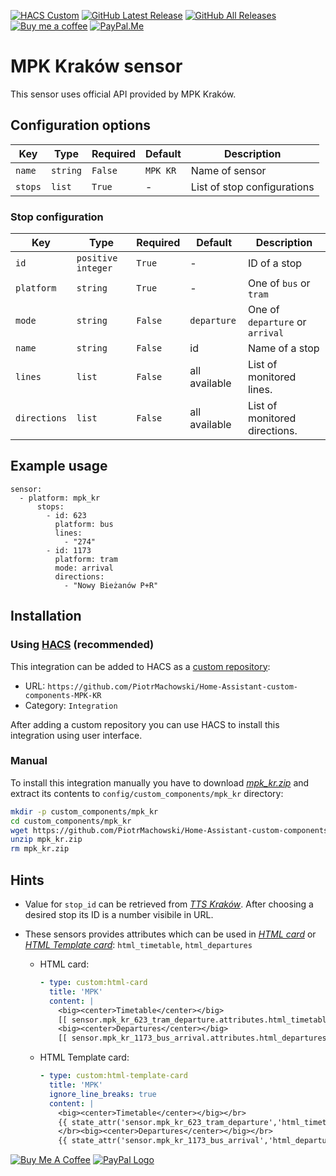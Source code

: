 [![HACS Custom][hacs_shield]][hacs]
[![GitHub Latest Release][releases_shield]][latest_release]
[![GitHub All Releases][downloads_total_shield]][releases]
[![Buy me a coffee][buy_me_a_coffee_shield]][buy_me_a_coffee]
[![PayPal.Me][paypal_me_shield]][paypal_me]


[hacs_shield]: https://img.shields.io/static/v1.svg?label=HACS&message=Custom&style=popout&color=orange&labelColor=41bdf5&logo=HomeAssistantCommunityStore&logoColor=white
[hacs]: https://hacs.xyz/docs/faq/custom_repositories

[latest_release]: https://github.com/PiotrMachowski/Home-Assistant-custom-components-MPK-KR/releases/latest
[releases_shield]: https://img.shields.io/github/release/PiotrMachowski/Home-Assistant-custom-components-MPK-KR.svg?style=popout

[releases]: https://github.com/PiotrMachowski/Home-Assistant-custom-components-MPK-KR/releases
[downloads_total_shield]: https://img.shields.io/github/downloads/PiotrMachowski/Home-Assistant-custom-components-MPK-KR/total

[buy_me_a_coffee_shield]: https://img.shields.io/static/v1.svg?label=%20&message=Buy%20me%20a%20coffee&color=6f4e37&logo=buy%20me%20a%20coffee&logoColor=white
[buy_me_a_coffee]: https://www.buymeacoffee.com/PiotrMachowski

[paypal_me_shield]: https://img.shields.io/static/v1.svg?label=%20&message=PayPal.Me&logo=paypal
[paypal_me]: https://paypal.me/PiMachowski

# MPK Kraków sensor

This sensor uses official API provided by MPK Kraków.

## Configuration options

| Key | Type | Required | Default | Description |
| --- | --- | --- | --- | --- |
| `name` | `string` | `False` | `MPK KR` | Name of sensor |
| `stops` | `list` | `True` | - | List of stop configurations |

### Stop configuration

| Key | Type | Required | Default | Description |
| --- | --- | --- | --- | --- |
| `id` | `positive integer` | `True` | - | ID of a stop |
| `platform` | `string` | `True` | - | One of `bus` or `tram` |
| `mode` | `string` | `False` | `departure` | One of `departure` or `arrival` |
| `name` | `string` | `False` | id | Name of a stop |
| `lines` | `list` | `False` | all available | List of monitored lines. |
| `directions` | `list` | `False` | all available | List of monitored directions. |

## Example usage

```
sensor:
  - platform: mpk_kr
      stops:
        - id: 623
          platform: bus
          lines:
            - "274"
        - id: 1173
          platform: tram
          mode: arrival
          directions:
            - "Nowy Bieżanów P+R"
```

## Installation

### Using [HACS](https://hacs.xyz/) (recommended)

This integration can be added to HACS as a [custom repository](https://hacs.xyz/docs/faq/custom_repositories):
* URL: `https://github.com/PiotrMachowski/Home-Assistant-custom-components-MPK-KR`
* Category: `Integration`

After adding a custom repository you can use HACS to install this integration using user interface.

### Manual

To install this integration manually you have to download [*mpk_kr.zip*](https://github.com/PiotrMachowski/Home-Assistant-custom-components-MPK-KR/releases/latest/download/mpk_kr.zip) and extract its contents to `config/custom_components/mpk_kr` directory:
```bash
mkdir -p custom_components/mpk_kr
cd custom_components/mpk_kr
wget https://github.com/PiotrMachowski/Home-Assistant-custom-components-MPK-KR/releases/latest/download/mpk_kr.zip
unzip mpk_kr.zip
rm mpk_kr.zip
```

## Hints

* Value for `stop_id` can be retrieved from [*TTS Kraków*](https://mpk.jacekk.net/). After choosing a desired stop its ID is a number visibile in URL.

* These sensors provides attributes which can be used in [*HTML card*](https://github.com/PiotrMachowski/Home-Assistant-Lovelace-HTML-card) or [*HTML Template card*](https://github.com/PiotrMachowski/Home-Assistant-Lovelace-HTML-Template-card): `html_timetable`, `html_departures`
  * HTML card:
    ```yaml
    - type: custom:html-card
      title: 'MPK'
      content: |
        <big><center>Timetable</center></big>
        [[ sensor.mpk_kr_623_tram_departure.attributes.html_timetable ]]
        <big><center>Departures</center></big>
        [[ sensor.mpk_kr_1173_bus_arrival.attributes.html_departures ]]
    ```
  * HTML Template card:
    ```yaml
    - type: custom:html-template-card
      title: 'MPK'
      ignore_line_breaks: true
      content: |
        <big><center>Timetable</center></big></br>
        {{ state_attr('sensor.mpk_kr_623_tram_departure','html_timetable') }}
        </br><big><center>Departures</center></big></br>
        {{ state_attr('sensor.mpk_kr_1173_bus_arrival','html_departures') }}
    ```

<a href="https://www.buymeacoffee.com/PiotrMachowski" target="_blank"><img src="https://bmc-cdn.nyc3.digitaloceanspaces.com/BMC-button-images/custom_images/orange_img.png" alt="Buy Me A Coffee" style="height: auto !important;width: auto !important;" ></a>
<a href="https://paypal.me/PiMachowski" target="_blank"><img src="https://www.paypalobjects.com/webstatic/mktg/logo/pp_cc_mark_37x23.jpg" border="0" alt="PayPal Logo" style="height: auto !important;width: auto !important;"></a>
